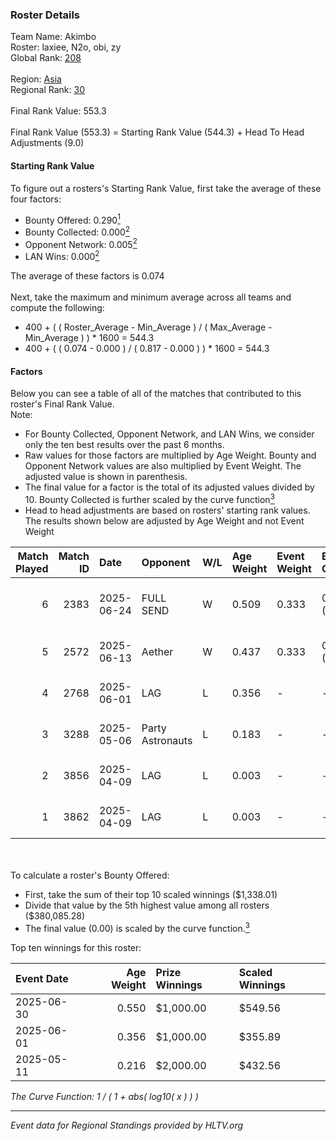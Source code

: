 ### Roster Details<br />
Team Name: Akimbo<br />
Roster: laxiee, N2o, obi, zy<br />
Global Rank: [208](../../standings_global_2025_10_06.md)<br />
<br />
Region: [Asia]( ../../standings_asia_2025_10_06.md)<br />
Regional Rank: [30]( ../../standings_asia_2025_10_06.md)<br />
<br />
Final Rank Value:  553.3<br />
<br />
Final Rank Value (553.3) = Starting Rank Value (544.3) + Head To Head Adjustments (9.0)<br />

#### Starting Rank Value<br />
To figure out a rosters's Starting Rank Value, first take the average of these four factors:<br />
- Bounty Offered: 0.290[<sup>1</sup>](#table2)
- Bounty Collected: 0.000[<sup>2</sup>](#table1)
- Opponent Network: 0.005[<sup>2</sup>](#table1)
- LAN Wins: 0.000[<sup>2</sup>](#table1)

The average of these factors is 0.074<br />
<br />
Next, take the maximum and minimum average across all teams and compute the following:<br />
- 400 + ( ( Roster_Average - Min_Average ) / ( Max_Average - Min_Average ) ) * 1600 = 544.3
- 400 + ( ( 0.074 - 0.000 ) / ( 0.817 - 0.000 ) ) * 1600 = 544.3


#### Factors<br />
Below you can see a table of all of the matches that contributed to this roster's Final Rank Value.<br />
Note:<br />

- For Bounty Collected, Opponent Network, and LAN Wins, we consider only the ten best results over the past 6 months.
- Raw values for those factors are multiplied by Age Weight. Bounty and Opponent Network values are also multiplied by Event Weight. The adjusted value is shown in parenthesis.
- The final value for a factor is the total of its adjusted values divided by 10. Bounty Collected is further scaled by the curve function[<sup>3</sup>](#curveFunction)
- Head to head adjustments are based on rosters' starting rank values. The results shown below are adjusted by Age Weight and not Event Weight
<span id="table1"></span><br />


| Match Played | Match ID | Date       | Opponent         | W/L | Age Weight | Event Weight | Bounty Collected | Opponent Network | LAN Wins  | H2H Adj. | Roster                           |
| -: | -: | :- | :- | :- | :- | :- | :- | :- | :- | -: | :- |
|            6 |     2383 | 2025-06-24 | FULL SEND        | W   | 0.509      | 0.333        | 0.000 (0.000)    | 0.242 (0.041)    | 0 (0.000) |     7.98 | laxiee, N2o, obi, piupiupiu, zy  |
|            5 |     2572 | 2025-06-13 | Aether           | W   | 0.437      | 0.333        | 0.000 (0.000)    | 0.066 (0.010)    | 0 (0.000) |     5.90 | dantemoren, laxiee, N2o, obi, zy |
|            4 |     2768 | 2025-06-01 | LAG              | L   | 0.356      | -            | -                | -                | -         |    -2.72 | kmrn, laxiee, N2o, obi, zy       |
|            3 |     3288 | 2025-05-06 | Party Astronauts | L   | 0.183      | -            | -                | -                | -         |    -2.11 | kmrn, laxiee, N2o, obi, zy       |
|            2 |     3856 | 2025-04-09 | LAG              | L   | 0.003      | -            | -                | -                | -         |    -0.02 | kmrn, laxiee, N2o, obi, zy       |
|            1 |     3862 | 2025-04-09 | LAG              | L   | 0.003      | -            | -                | -                | -         |    -0.02 | kmrn, laxiee, N2o, obi, zy       |

<br />
<span id="table2"></span><br />
To calculate a roster's Bounty Offered:<br />

- First, take the sum of their top 10 scaled winnings ($1,338.01)
- Divide that value by the 5th highest value among all rosters ($380,085.28)
- The final value (0.00) is scaled by the curve function.[<sup>3</sup>](#curveFunction)

Top ten winnings for this roster:<br />

| Event Date | Age Weight | Prize Winnings | Scaled Winnings |
| :- | -: | :- | :- |
| 2025-06-30 |      0.550 | $1,000.00      | $549.56         |
| 2025-06-01 |      0.356 | $1,000.00      | $355.89         |
| 2025-05-11 |      0.216 | $2,000.00      | $432.56         |


<span id="curveFunction"></span>_The Curve Function: 1 / ( 1 + abs( log10( x ) ) )_<br />

---
_Event data for Regional Standings provided by HLTV.org_<br />
